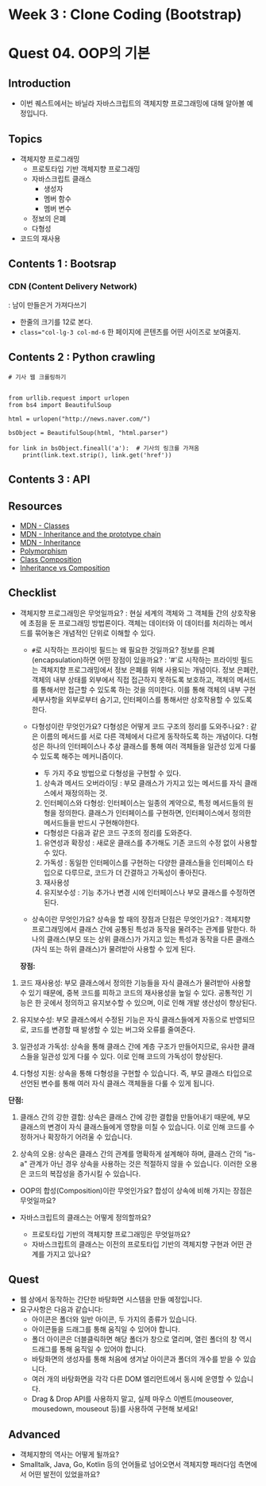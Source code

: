 # Week 3 : Clone Coding (Bootstrap)
# Quest 04. OOP의 기본

## Introduction
* 이번 퀘스트에서는 바닐라 자바스크립트의 객체지향 프로그래밍에 대해 알아볼 예정입니다.

## Topics
* 객체지향 프로그래밍
  * 프로토타입 기반 객체지향 프로그래밍
  * 자바스크립트 클래스
    * 생성자
    * 멤버 함수
    * 멤버 변수
  * 정보의 은폐
  * 다형성
* 코드의 재사용

## Contents 1 : Bootsrap
### CDN (Content Delivery Network)
: 남이 만들은거 가져다쓰기
- 한줄의 크기를 12로 본다.
- ```class="col-lg-3 col-md-6``` 한 페이지에 콘텐츠를 어떤 사이즈로 보여줄지.


## Contents 2 : Python crawling
```
# 기사 웹 크롤링하기


from urllib.request import urlopen
from bs4 import BeautifulSoup

html = urlopen("http://news.naver.com/")

bsObject = BeautifulSoup(html, "html.parser")  

for link in bsObject.fineall('a'):  # 기사의 링크를 가져옴
    print(link.text.strip(), link.get('href'))
```

## Contents 3 : API





## Resources
* [MDN - Classes](https://developer.mozilla.org/ko/docs/Web/JavaScript/Reference/Classes)
* [MDN - Inheritance and the prototype chain](https://developer.mozilla.org/ko/docs/Web/JavaScript/Inheritance_and_the_prototype_chain)
* [MDN - Inheritance](https://developer.mozilla.org/ko/docs/Learn/JavaScript/Objects/Inheritance)
* [Polymorphism](https://medium.com/@viktor.kukurba/object-oriented-programming-in-javascript-3-polymorphism-fb564c9f1ce8)
* [Class Composition](https://alligator.io/js/class-composition/)
* [Inheritance vs Composition](https://woowacourse.github.io/javable/post/2020-05-18-inheritance-vs-composition/)

## Checklist
* 객체지향 프로그래밍은 무엇일까요?
: 현실 세계의 객체와 그 객체들 간의 상호작용에 초점을 둔 프로그래밍 방법론이다. 객체는 데이터와 이 데이터를 처리하는 메서드를 묶어놓은 개념적인 단위로 이해할 수 있다.
  
  * `#`로 시작하는 프라이빗 필드는 왜 필요한 것일까요? 정보를 은폐(encapsulation)하면 어떤 장점이 있을까요?
  : '#'로 시작하는 프라이빗 필드는 객체지향 프로그래밍에서 정보 은폐를 위해 사용되는 개념이다. 정보 은폐란, 객체의 내부 상태를 외부에서 직접 접근하지 못하도록 보호하고, 객체의 메서드를 통해서만 접근할 수 있도록 하는 것을 의미한다. 이를 통해 객체의 내부 구현 세부사항을 외부로부터 숨기고, 인터페이스를 통해서만 상호작용할 수 있도록 한다.
  
  * 다형성이란 무엇인가요? 다형성은 어떻게 코드 구조의 정리를 도와주나요?
  : 같은 이름의 메서드를 서로 다른 객체에서 다르게 동작하도록 하는 개념이다. 다형성은 하나의 인터페이스나 추상 클래스를 통해 여러 객체들을 일관성 있게 다룰 수 있도록 해주는 메커니즘이다.
    - 두 가지 주요 방법으로 다형성을 구현할 수 있다.   
    1. 상속과 메서드 오버라이딩 : 부모 클래스가 가지고 있는 메서드를 자식 클래스에서 재정의하는 것. 
    2. 인터페이스와 다형성: 인터페이스는 일종의 계약으로, 특정 메서드들의 원형을 정의한다. 클래스가 인터페이스를 구현하면, 인터페이스에서 정의한 메서드들을 반드시 구현해야한다.
    - 다형성은 다음과 같은 코드 구조의 정리를 도와준다.   
    1. 유연성과 확장성 : 새로운 클래스를 추가해도 기존 코드의 수정 없이 사용할 수 있다.
    2. 가독성 : 동일한 인터페이스를 구현하는 다양한 클래스들을 인터페이스 타입으로 다루므로, 코드가 더 간결하고 가독성이 좋아진다.
    3. 재사용성
    4. 유지보수성 : 기능 추가나 변경 시에 인터페이스나 부모 클래스를 수정하면 된다.

  * 상속이란 무엇인가요? 상속을 할 때의 장점과 단점은 무엇인가요?
  : 객체지향 프로그래밍에서 클래스 간에 공통된 특성과 동작을 물려주는 관계를 말한다. 하나의 클래스(부모 또는 상위 클래스)가 가지고 있는 특성과 동작을 다른 클래스(자식 또는 하위 클래스)가 물려받아 사용할 수 있게 된다.   
  
  **장점:**
1. 코드 재사용성: 부모 클래스에서 정의한 기능들을 자식 클래스가 물려받아 사용할 수 있기 때문에, 중복 코드를 피하고 코드의 재사용성을 높일 수 있다. 공통적인 기능은 한 곳에서 정의하고 유지보수할 수 있으며, 이로 인해 개발 생산성이 향상된다.

2. 유지보수성: 부모 클래스에서 수정된 기능은 자식 클래스들에게 자동으로 반영되므로, 코드를 변경할 때 발생할 수 있는 버그와 오류를 줄여준다.

3. 일관성과 가독성: 상속을 통해 클래스 간에 계층 구조가 만들어지므로, 유사한 클래스들을 일관성 있게 다룰 수 있다. 이로 인해 코드의 가독성이 향상된다.

4. 다형성 지원: 상속을 통해 다형성을 구현할 수 있습니다. 즉, 부모 클래스 타입으로 선언된 변수를 통해 여러 자식 클래스 객체들을 다룰 수 있게 됩니다.

**단점:**

1. 클래스 간의 강한 결합: 상속은 클래스 간에 강한 결합을 만들어내기 때문에, 부모 클래스의 변경이 자식 클래스들에게 영향을 미칠 수 있습니다. 이로 인해 코드를 수정하거나 확장하기 어려울 수 있습니다.

2. 상속의 오용: 상속은 클래스 간의 관계를 명확하게 설계해야 하며, 클래스 간의 "is-a" 관계가 아닌 경우 상속을 사용하는 것은 적절하지 않을 수 있습니다. 이러한 오용은 코드의 복잡성을 증가시킬 수 있습니다.
  
  * OOP의 합성(Composition)이란 무엇인가요? 합성이 상속에 비해 가지는 장점은 무엇일까요?

* 자바스크립트의 클래스는 어떻게 정의할까요?
  * 프로토타입 기반의 객체지향 프로그래밍은 무엇일까요?
  * 자바스크립트의 클래스는 이전의 프로토타입 기반의 객체지향 구현과 어떤 관계를 가지고 있나요?

## Quest
* 웹 상에서 동작하는 간단한 바탕화면 시스템을 만들 예정입니다.
* 요구사항은 다음과 같습니다:
  * 아이콘은 폴더와 일반 아이콘, 두 가지의 종류가 있습니다.
  * 아이콘들을 드래그를 통해 움직일 수 있어야 합니다.
  * 폴더 아이콘은 더블클릭하면 해당 폴더가 창으로 열리며, 열린 폴더의 창 역시 드래그를 통해 움직일 수 있어야 합니다.
  * 바탕화면의 생성자를 통해 처음에 생겨날 아이콘과 폴더의 개수를 받을 수 있습니다.
  * 여러 개의 바탕화면을 각각 다른 DOM 엘리먼트에서 동시에 운영할 수 있습니다.
  * Drag & Drop API를 사용하지 말고, 실제 마우스 이벤트(mouseover, mousedown, mouseout 등)를 사용하여 구현해 보세요!

## Advanced
* 객체지향의 역사는 어떻게 될까요?
* Smalltalk, Java, Go, Kotlin 등의 언어들로 넘어오면서 객체지향 패러다임 측면에서 어떤 발전이 있었을까요?
